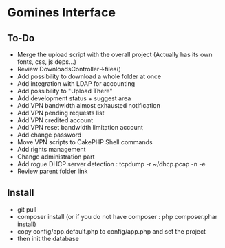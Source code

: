 # Gomines Interface

## To-Do
- Merge the upload script with the overall project (Actually has its own fonts, css, js deps...)
- Review DownloadsController->files()
- Add possibility to download a whole folder at once
- Add integration with LDAP for accounting
- Add possibility to "Upload There"
- Add development status + suggest area
- Add VPN bandwidth almost exhausted notification
- Add VPN pending requests list
- Add VPN credited account
- Add VPN reset bandwidth limitation account
- Add change password
- Move VPN scripts to CakePHP Shell commands
- Add rights management
- Change administration part
- Add rogue DHCP server detection : tcpdump -r ~/dhcp.pcap -n  -e
- Review parent folder link

## Install
- git pull
- composer install (or if you do not have composer : php composer.phar install)
- copy config/app.default.php to config/app.php and set the project
- then init the database